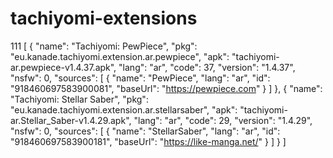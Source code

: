 # tachiyomi-extensions
111
[
  {
    "name": "Tachiyomi: PewPiece",
    "pkg": "eu.kanade.tachiyomi.extension.ar.pewpiece",
    "apk": "tachiyomi-ar.pewpiece-v1.4.37.apk",
    "lang": "ar",
    "code": 37,
    "version": "1.4.37",
    "nsfw": 0,
    "sources": [
      {
        "name": "PewPiece",
        "lang": "ar",
        "id": "918460697583900081",
        "baseUrl": "https://pewpiece.com"
      }
    ]
  },
  {
    "name": "Tachiyomi: Stellar Saber",
    "pkg": "eu.kanade.tachiyomi.extension.ar.stellarsaber",
    "apk": "tachiyomi-ar.Stellar_Saber-v1.4.29.apk",
    "lang": "ar",
    "code": 29,
    "version": "1.4.29",
    "nsfw": 0,
    "sources": [
      {
        "name": "StellarSaber",
        "lang": "ar",
        "id": "918460697583900181",
        "baseUrl": "https://like-manga.net/"
      }
    ]
  }
]
